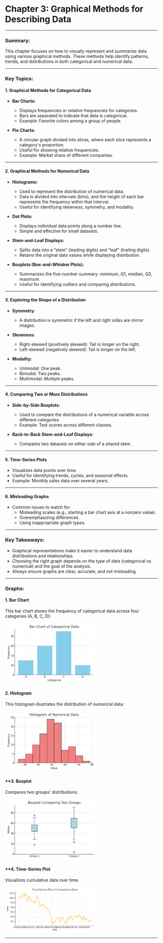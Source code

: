 # **Chapter 3: Graphical Methods for Describing Data**

---

### **Summary:**
This chapter focuses on how to visually represent and summarize data using various graphical methods. These methods help identify patterns, trends, and distributions in both categorical and numerical data.

---

### **Key Topics:**

#### **1. Graphical Methods for Categorical Data**
- **Bar Charts:**
  - Displays frequencies or relative frequencies for categories.
  - Bars are separated to indicate that data is categorical.
  - Example: Favorite colors among a group of people.

- **Pie Charts:**
  - A circular graph divided into slices, where each slice represents a category's proportion.
  - Useful for showing relative frequencies.
  - Example: Market share of different companies.

---

#### **2. Graphical Methods for Numerical Data**
- **Histograms:**
  - Used to represent the distribution of numerical data.
  - Data is divided into intervals (bins), and the height of each bar represents the frequency within that interval.
  - Useful for identifying skewness, symmetry, and modality.

- **Dot Plots:**
  - Displays individual data points along a number line.
  - Simple and effective for small datasets.

- **Stem-and-Leaf Displays:**
  - Splits data into a “stem” (leading digits) and “leaf” (trailing digits).
  - Retains the original data values while displaying distribution.

- **Boxplots (Box-and-Whisker Plots):**
  - Summarizes the five-number summary: minimum, Q1, median, Q3, maximum.
  - Useful for identifying outliers and comparing distributions.

---

#### **3. Exploring the Shape of a Distribution**
- **Symmetry:**
  - A distribution is symmetric if the left and right sides are mirror images.

- **Skewness:**
  - Right-skewed (positively skewed): Tail is longer on the right.
  - Left-skewed (negatively skewed): Tail is longer on the left.

- **Modality:**
  - Unimodal: One peak.
  - Bimodal: Two peaks.
  - Multimodal: Multiple peaks.

---

#### **4. Comparing Two or More Distributions**
- **Side-by-Side Boxplots:**
  - Used to compare the distributions of a numerical variable across different categories.
  - Example: Test scores across different classes.

- **Back-to-Back Stem-and-Leaf Displays:**
  - Compares two datasets on either side of a shared stem.

---

#### **5. Time-Series Plots**
- Visualizes data points over time.
- Useful for identifying trends, cycles, and seasonal effects.
- Example: Monthly sales data over several years.

---

#### **6. Misleading Graphs**
- Common issues to watch for:
  - Misleading scales (e.g., starting a bar chart axis at a nonzero value).
  - Overemphasizing differences.
  - Using inappropriate graph types.

---

### **Key Takeaways:**
- Graphical representations make it easier to understand data distributions and relationships.
- Choosing the right graph depends on the type of data (categorical vs. numerical) and the goal of the analysis.
- Always ensure graphs are clear, accurate, and not misleading.

---

### **Graphs:**

#### **1. Bar Chart**
This bar chart shows the frequency of categorical data across four categories (A, B, C, D):

<img src="image/Bar_Chart.png" alt="Bar Chart" width="300"/>

#### **2. Histogram**
This histogram illustrates the distribution of numerical data:

<img src="image/Histogram.png" alt="histogram" width="300"/>

#### **3. Boxplot 
 Compares two groups' distributions:
 
 <img src="image/Boxplot.png" alt="Boxplot" width="300"/>

 #### **4. Time-Series Plot
 Visualizes cumulative data over time.
 
  <img src="image/Time_Series.png" alt="Time Series" width="300"/>


---
